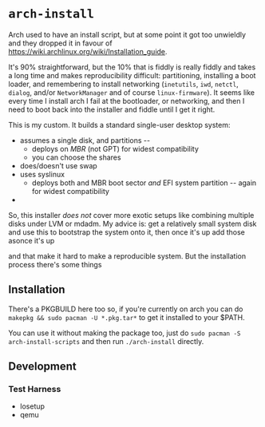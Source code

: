 # `arch-install`

Arch used to have an install script, but at some point it got too unwieldly and they dropped it in favour of https://wiki.archlinux.org/wiki/Installation_guide.

It's 90% straightforward, but the 10% that is fiddly is really fiddly and takes a long time and makes reproducibility difficult: partitioning, installing a boot loader, and remembering to install networking (`inetutils`, `iwd`, `netctl`, `dialog`, and/or `NetworkManager` and of course `linux-firmware`).
It seems like every time I install arch I fail at the bootloader, or networking, and then I need to boot back into the installer and fiddle until I get it right.

This is my custom. It builds a standard single-user desktop system:

- assumes a single disk, and partitions  -- 
  - deploys on *MBR* (not GPT) for widest compatibility
  - you can choose the shares
- does/doesn't use swap
- uses syslinux
  - deploys both and MBR boot sector *and* EFI system partition -- again for widest compatibility
-

So, this installer *does not* cover more exotic setups like combining multiple disks under LVM or mdadm.
My advice is: get a relatively small system disk and use this to bootstrap the system onto it, then once it's up add those asonce it's up  

and that make it hard to make a reproducible system.
But the installation process there's some things 

## Installation

There's a PKGBUILD here too so, if you're currently on arch you can do `makepkg && sudo pacman -U *.pkg.tar*` to get it installed to your $PATH.

You can use it without making the package too, just do `sudo pacman -S arch-install-scripts` and then run `./arch-install` directly.


## Development

### Test Harness

- losetup
- qemu
